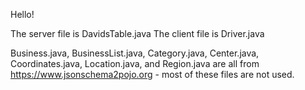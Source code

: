 Hello!

The server file is DavidsTable.java
The client file is Driver.java

Business.java, BusinessList.java, Category.java, Center.java, Coordinates.java,
Location.java, and Region.java are all from https://www.jsonschema2pojo.org -
most of these files are not used.